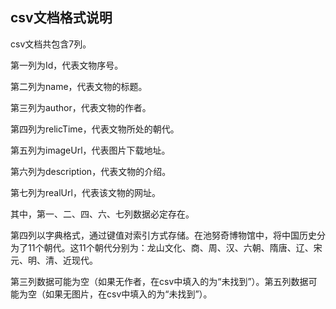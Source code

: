 ## **csv文档格式说明**

csv文档共包含7列。

第一列为Id，代表文物序号。

第二列为name，代表文物的标题。

第三列为author，代表文物的作者。

第四列为relicTime，代表文物所处的朝代。

第五列为imageUrl，代表图片下载地址。

第六列为description，代表文物的介绍。

第七列为realUrl，代表该文物的网址。

其中，第一、二、四、六、七列数据必定存在。

第四列以字典格式，通过键值对索引方式存储。在池努奇博物馆中，将中国历史分为了11个朝代。这11个朝代分别为：龙山文化、商、周、汉、六朝、隋唐、辽、宋元、明、清、近现代。

第三列数据可能为空（如果无作者，在csv中填入的为“未找到”）。第五列数据可能为空（如果无图片，在csv中填入的为“未找到”）。